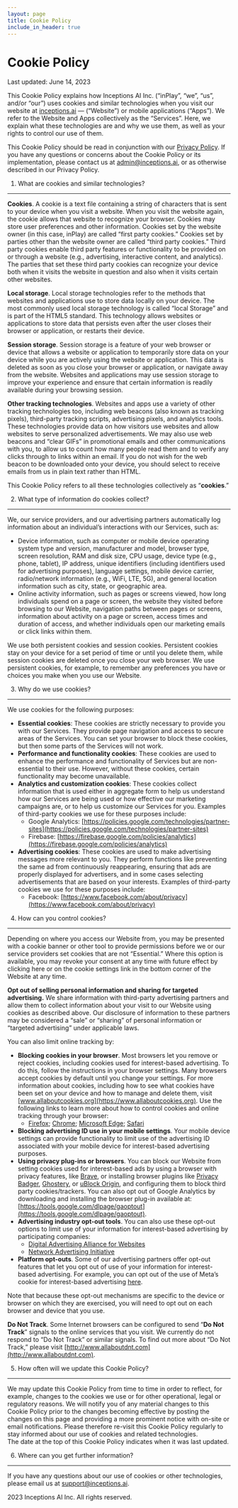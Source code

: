 ```yaml
---
layout: page
title: Cookie Policy
include_in_header: true
---
```

Cookie Policy
=============

Last updated: June 14, 2023

This Cookie Policy explains how Inceptions AI Inc. (“inPlay”, “we”, “us”, and/or “our”) uses cookies and similar technologies when you visit our website at [inceptions.ai](https://inceptions.ai) — (“Website”) or mobile applications (“Apps”). We refer to the Website and Apps collectively as the “Services”. Here, we explain what these technologies are and why we use them, as well as your rights to control our use of them.

This Cookie Policy should be read in conjunction with our [Privacy Policy](https://inceptions.ai/privacy). If you have any questions or concerns about the Cookie Policy or its implementation, please contact us at <admin@inceptions.ai>, or as otherwise described in our Privacy Policy.

1. What are cookies and similar technologies?
---------------------------------------------------------------------------------------------------------------------------------

**Cookies**. A cookie is a text file containing a string of characters that is sent to your device when you visit a website. When you visit the website again, the cookie allows that website to recognize your browser. Cookies may store user preferences and other information. Cookies set by the website owner (in this case, inPlay) are called “first party cookies.” Cookies set by parties other than the website owner are called “third party cookies.” Third party cookies enable third party features or functionality to be provided on or through a website (e.g., advertising, interactive content, and analytics). The parties that set these third party cookies can recognize your device both when it visits the website in question and also when it visits certain other websites.

**Local storage**. Local storage technologies refer to the methods that websites and applications use to store data locally on your device. The most commonly used local storage technology is called “local Storage” and is part of the HTML5 standard. This technology allows websites or applications to store data that persists even after the user closes their browser or application, or restarts their device.

**Session storage**. Session storage is a feature of your web browser or device that allows a website or application to temporarily store data on your device while you are actively using the website or application. This data is deleted as soon as you close your browser or application, or navigate away from the website. Websites and applications may use session storage to improve your experience and ensure that certain information is readily available during your browsing session.

**Other tracking technologies**. Websites and apps use a variety of other tracking technologies too, including web beacons (also known as tracking pixels), third-party tracking scripts, advertising pixels, and analytics tools. These technologies provide data on how visitors use websites and allow websites to serve personalized advertisements. We may also use web beacons and “clear GIFs” in promotional emails and other communications with you, to allow us to count how many people read them and to verify any clicks through to links within an email. If you do not wish for the web beacon to be downloaded onto your device, you should select to receive emails from us in plain text rather than HTML.

This Cookie Policy refers to all these technologies collectively as “**cookies**.”

2. What type of information do cookies collect?
-------------------------------------------------------------------------------------------------------------------------------------

We, our service providers, and our advertising partners automatically log information about an individual’s interactions with our Services, such as:

*   Device information, such as computer or mobile device operating system type and version, manufacturer and model, browser type, screen resolution, RAM and disk size, CPU usage, device type (e.g., phone, tablet), IP address, unique identifiers (including identifiers used for advertising purposes), language settings, mobile device carrier, radio/network information (e.g., WiFi, LTE, 5G), and general location information such as city, state, or geographic area.
*   Online activity information, such as pages or screens viewed, how long individuals spend on a page or screen, the website they visited before browsing to our Website, navigation paths between pages or screens, information about activity on a page or screen, access times and duration of access, and whether individuals open our marketing emails or click links within them.

We use both persistent cookies and session cookies. Persistent cookies stay on your device for a set period of time or until you delete them, while session cookies are deleted once you close your web browser. We use persistent cookies, for example, to remember any preferences you have or choices you make when you use our Website.

3. Why do we use cookies?
-----------------------------------------------------------------------------------------

We use cookies for the following purposes:

*   **Essential cookies**: These cookies are strictly necessary to provide you with our Services. They provide page navigation and access to secure areas of the Services. You can set your browser to block these cookies, but then some parts of the Services will not work.
*   **Performance and functionality cookies**: These cookies are used to enhance the performance and functionality of Services but are non-essential to their use. However, without these cookies, certain functionality may become unavailable.
*   **Analytics and customization cookies**: These cookies collect information that is used either in aggregate form to help us understand how our Services are being used or how effective our marketing campaigns are, or to help us customize our Services for you. Examples of third-party cookies we use for these purposes include:
    *   Google Analytics: [https://policies.google.com/technologies/partner-sites](https://policies.google.com/technologies/partner-sites)
    *   Firebase: [https://firebase.google.com/policies/analytics](https://firebase.google.com/policies/analytics)
*   **Advertising cookies**: These cookies are used to make advertising messages more relevant to you. They perform functions like preventing the same ad from continuously reappearing, ensuring that ads are properly displayed for advertisers, and in some cases selecting advertisements that are based on your interests. Examples of third-party cookies we use for these purposes include:
    *   Facebook: [https://www.facebook.com/about/privacy](https://www.facebook.com/about/privacy)

4. How can you control cookies?
-----------------------------------------------------------------------------------------------------

Depending on where you access our Website from, you may be presented with a cookie banner or other tool to provide permissions before we or our service providers set cookies that are not “Essential.” Where this option is available, you may revoke your consent at any time with future effect by clicking here or on the cookie settings link in the bottom corner of the Website at any time.

**Opt out of selling personal information and sharing for targeted advertising.** We share information with third-party advertising partners and allow them to collect information about your visit to our Website using cookies as described above. Our disclosure of information to these partners may be considered a “sale” or “sharing” of personal information or “targeted advertising” under applicable laws.

You can also limit online tracking by:

*   **Blocking cookies in your browser**. Most browsers let you remove or reject cookies, including cookies used for interest-based advertising. To do this, follow the instructions in your browser settings. Many browsers accept cookies by default until you change your settings. For more information about cookies, including how to see what cookies have been set on your device and how to manage and delete them, visit [www.allaboutcookies.org](https://www.allaboutcookies.org). Use the following links to learn more about how to control cookies and online tracking through your browser:
    *   [Firefox](https://support.mozilla.org/en-US/kb/clear-cookies-and-site-data-firefox); [Chrome](https://support.google.com/chrome/answer/95647?hl=en-GB&co=GENIE.Platform%3DDesktop#:~:text=that%20web%20page.-,On%20your%20computer%2C%20open%20Chrome%20.,Allow%20all%20cookies.); [Microsoft Edge](https://support.microsoft.com/en-us/microsoft-edge/delete-cookies-in-microsoft-edge-63947406-40ac-c3b8-57b9-2a946a29ae09); [Safari](https://support.apple.com/en-gb/guide/safari/sfri11471/mac)
*   **Blocking advertising ID use in your mobile settings**. Your mobile device settings can provide functionality to limit use of the advertising ID associated with your mobile device for interest-based advertising purposes.
*   **Using privacy plug-ins or browsers**. You can block our Website from setting cookies used for interest-based ads by using a browser with privacy features, like [Brave](https://brave.com/), or installing browser plugins like [Privacy Badger](https://privacybadger.org/), [Ghostery](https://www.ghostery.com/), or [uBlock Origin](https://ublockorigin.com/), and configuring them to block third party cookies/trackers. You can also opt out of Google Analytics by downloading and installing the browser plug-in available at: [https://tools.google.com/dlpage/gaoptout](https://tools.google.com/dlpage/gaoptout).
*   **Advertising industry opt-out tools**. You can also use these opt-out options to limit use of your information for interest-based advertising by participating companies:
    *   [Digital Advertising Alliance for Websites](https://optout.aboutads.info/?c=2&lang=EN)
    *   [Network Advertising Initiative](https://optout.networkadvertising.org/)
*   **Platform opt-outs**. Some of our advertising partners offer opt-out features that let you opt out of use of your information for interest-based advertising. For example, you can opt out of the use of Meta’s cookie for interest-based advertising [here](https://www.facebook.com/help/568137493302217).

Note that because these opt-out mechanisms are specific to the device or browser on which they are exercised, you will need to opt out on each browser and device that you use.

**Do Not Track**. Some Internet browsers can be configured to send “**Do Not Track**” signals to the online services that you visit. We currently do not respond to “Do Not Track” or similar signals. To find out more about “Do Not Track,” please visit [http://www.allaboutdnt.com](http://www.allaboutdnt.com).

5. How often will we update this Cookie Policy?
-------------------------------------------------------------------------------------------------------------------------------------

We may update this Cookie Policy from time to time in order to reflect, for example, changes to the cookies we use or for other operational, legal or regulatory reasons. We will notify you of any material changes to this Cookie Policy prior to the changes becoming effective by posting the changes on this page and providing a more prominent notice with on-site or email notifications. Please therefore re-visit this Cookie Policy regularly to stay informed about our use of cookies and related technologies.   
The date at the top of this Cookie Policy indicates when it was last updated.

6. Where can you get further information?
-------------------------------------------------------------------------------------------------------------------------

If you have any questions about our use of cookies or other technologies, please email us at <support@inceptions.ai>.

2023 Inceptions AI Inc. All rights reserved.